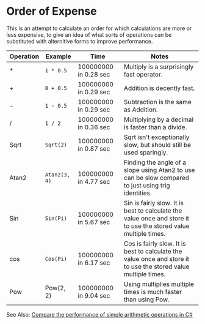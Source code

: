 # Order of Expense

This is an attempt to calculate an order for which calculations are more or less expensive, to give an idea of what sorts of operations can be substituted with alternitive forms to improve performance.

| Operation | Example | Time | Notes |
|---|---|---|---|
| * | `1 * 0.5` | 100000000 in 0.28 sec | Multiply is a surprisingly fast operator. |
| + | `0 + 0.5` | 100000000 in 0.29 sec | Addition is decently fast. |
| - | `1 - 0.5` | 100000000 in 0.29 sec | Subtraction is the same as Addition. |
| / | `1 / 2` | 100000000 in 0.36 sec | Multiplying by a decimal is faster than a divide. |
| Sqrt | `Sqrt(2)` | 100000000 in 0.87 sec | Sqrt isn't exceptionally slow, but should still be used sparingly.  |
| Atan2 | `Atan2(3, 4)` | 100000000 in 4.77 sec | Finding the angle of a slope using Atan2 to use can be slow compared to just using trig identities. |
| Sin | `Sin(Pi)` | 100000000 in 5.67 sec | Sin is fairly slow. It is best to calculate the value once and store it to use the stored value multiple times. |
| cos | `Cos(Pi)` | 100000000 in 6.17 sec | Cos is fairly slow. It is best to calculate the value once and store it to use the stored value multiple times. |
| Pow | Pow(2, 2) | 100000000 in 9.04 sec | Using multiplies multiple times is much faster than using Pow. |

See Also: [Compare the performance of simple arithmetic operations in C#](http://csharphelper.com/blog/2017/05/compare-the-performance-of-simple-arithmetic-operations-in-c/)